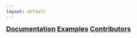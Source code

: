 ```yaml
---
layout: default
---
```


<font color="#00C853" size="4"><b> [Documentation](./documentation.html)        [Examples](./examples.html)        [Contributors](./contributors.html)  </b></font>

